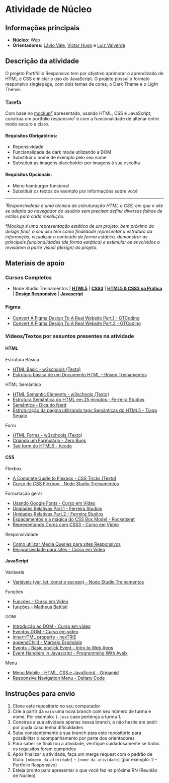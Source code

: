 # Atividade de Núcleo

## Informações principais

- **Núcleo:** Web
- **Orientadores:** [Lávio Vale](https://gitlab.com/lavio), [Victor Hugo](https://gitlab.com/victorhsmsantos) e [Luiz Valverde](https://gitlab.com/luiz2003)

## Descrição da atividade

O projeto Portifólio Responsivo tem por objetivo aprimorar o aprendizado de HTML e CSS e iniciar o uso do JavaScript. O projeto possui o formato responsivo singlepage, com dois temas de cores, o Dark Theme e o Light Theme.

### Tarefa

Com base no [mockup²](https://www.figma.com/file/m51hxPh7T2yRX58k1xbdh3/Dark-Mode-%E2%80%93-N%C3%BAcleo-Web?node-id=0%3A1 ) apresentado, usando HTML, CSS e JavaScript, construa um portfólio responsivo¹ e com a funcionalidade de altenar entre modo escuro e claro.

#### Requisitos Obrigatórios:

- Reponsividade
- Funcionalidade de dark mode utilizando a DOM
- Substituir o nome de exemplo pelo seu nome 
- Substituir as imagens placeholder por imagens à sua escolha

#### Requisitos Opcionais:

- Menu hamburger funcional
- Substituir os textos de exemplo por informações sobre você

---

_¹Responsividade é uma técnica de estruturação HTML e CSS, em que o site se adapta ao navegador do usuário sem precisar definir diversas folhas de estilos para cada resolução._

_²Mockup é uma representação estática de um projeto, bem próximo do design final, o seu uso tem como finalidade representar a estrutura da informação, visualizar o conteúdo de forma estática, demonstrar as principais funcionalidades (de forma estática) e estimular os envolvidos a revisarem a parte visual (design) do projeto._

## Materiais de apoio

### Cursos Completos

- Node Studio Treinamentos
  | **[HTML5](https://youtube.com/playlist?list=PLwXQLZ3FdTVGKl3iPEyEWpFoYkMUxWW5O)**
  | **[CSS3](https://youtube.com/playlist?list=PLwXQLZ3FdTVGf7GUtiOFLc_9AXO25iIzG)**
  | **[HTML5 & CSS3 na Prática](https://youtube.com/playlist?list=PLwXQLZ3FdTVF_HYP5r1oR7vK1_7ZuTU78)**
  | **[Design Responsivo](https://youtube.com/playlist?list=PLwXQLZ3FdTVFi6oHo_K4IYDcwCU5-f1x5)**
  | **[Javascript](https://youtube.com/playlist?list=PLwXQLZ3FdTVF9Y0RbsuN54XYP7D0dZIlR)**


### Figma

- [Convert A Figma Design To A Real Website Part.1 - GTCoding](https://youtu.be/q_YNq0j_QfE)
- [Convert A Figma Design To A Real Website Part.2 - GTCoding](https://youtu.be/2r91B6ZwN_E)

### Vídeos/Textos por assuntos presentes na atividade

#### HTML

Estrutura Básica

- [HTML Basic - w3schools (Texto)](https://www.w3schools.com/html/html_basic.asp)
- [Estrutura básica de um Documento HTML - Bóson Treinamentos](https://youtu.be/hMAvQtQ97eE)

HTML Semântico

- [HTML Semantic Elements - w3schools (Texto)](https://www.w3schools.com/html/html5_semantic_elements.asp)
- [Estrutura Semântica do HTML em 25 minutos - Ferreira Studios](https://youtu.be/jEJUopJv12I)
- [Semântica - Dica do Nerd](https://youtu.be/NdAjp7X2CUI)
- [Estruturação da página utilizando tags Semânticas do HTML5 - Tiago Segato](https://youtu.be/6V3msF_YBQk)

Form

- [HTML Forms - w3schools (Texto)](https://www.w3schools.com/html/html_forms.asp)
- [Criando um Formulário - Zero Bugs](https://youtu.be/vJoCnzEucCc)
- [Tag form do HTML5 - hcode](https://youtu.be/spgu7it3ODY)

#### CSS

Flexbox

- [A Complete Guide to Flexbox - CSS Tricks (Texto)](https://css-tricks.com/snippets/css/a-guide-to-flexbox/)
- [Curso de CSS Flexbox - Node Studio Treinamentos](https://youtube.com/playlist?list=PLwXQLZ3FdTVGjLmjwfRc0Q9TA5U-PCWp4)

Formatação geral

- [Usando Google Fonts - Curso em Vídeo](https://youtu.be/FLuQonci9wU)
- [Unidades Relativas Part.1 - Ferreira Studios](https://youtu.be/etM0JBeFbf8)
- [Unidades Relativas Part.2 - Ferreira Studios](https://youtu.be/g__c-7M9Xzk)
- [Espaçamentos e a mágica do CSS Box Model - Rocketseat](https://youtu.be/nhW70H9H4gU)
- [Representando Cores com CSS3 - Curso em Vídeo](https://youtu.be/uKjKnztS3cY)

Responsividade

- [Como utilizar Media Queries para sites Responsivos](https://www.youtube.com/watch?v=AltqAPZzAqo)
- [Responsividade para sites - Curso em Vídeo](https://youtu.be/WcGPSeuJDJ0)

#### JavaScript

Variáveis

- [Variáveis (var, let, const e escopo) - Node Studio Treinamentos](https://youtu.be/GmG5FkF2Hlc)

Funções

- [Funções - Curso em Vídeo](https://youtu.be/mc3TKp2XzhI)
- [funções - Matheus Battisti](https://youtu.be/ItzRdMj1lzw)

DOM

- [Introdução ao DOM - Curso em vídeo](https://youtu.be/WWZX8RWLxIk)
- [Eventos DOM - Curso em vídeo](https://youtu.be/wWnBB-mZIvY)
- [innerHTML property - nexTRIE](https://youtu.be/DSScGM_OtME)
- [appendChild - Marcelo Espíndola](https://youtu.be/wqyVBiEPd7E)
- [Events - Basic onclick Event - Intro to Web Apps](https://youtu.be/xj0DQI7N4Go)
- [Event Handlers in Javascript - Programming With Avelx](https://youtu.be/7UstS0hsHgI)

Menu

- [Menu Mobile - HTML, CSS e JavaScript - Origamid](https://youtu.be/DnODupiIAiE)
- [Responsive Navigation Menu - Deltaty Code](https://youtu.be/1iS0r238G4g)

## Instruções para envio

1. Clone este repositório no seu computador
2. Crie a partir da `main` uma nova branch com seu número de turma e nome. Por exemplo: `1-jose` caso pertença a turma 1.
3. Construa a sua atividade apenas nessa branch, e não hesite em pedir por ajuda caso tenha dificuldades
4. Suba constantemente a sua branch para este repositório para possibilitar o acompanhamento por parte dos orientadores
5. Para saber se finalizou a atividade, verifique cuidadosamente se todos os requisitos foram cumpridos
6. Após finalizar a atividade, faça um merge request com o padrão de título: `[número da atividade]` - `[nome da atividade]` (por exemplo: 2 - Portfolio Responsivo)
7. Esteja pronto para apresentar o que você fez na próxima RN (Reunião de Núcleo)
